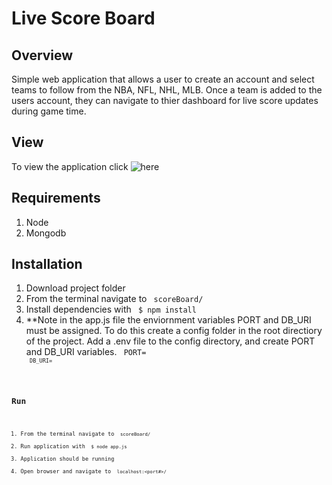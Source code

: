 # Live Score Board

## Overview
Simple web application that allows a user to create an account and select
teams to follow from the NBA, NFL, NHL, MLB. Once a team is added to
the users account, they can navigate to thier dashboard for live score
updates during game time.

## View
To view the application click ![here](https://live-score-board.herokuapp.com/)

## Requirements
1. Node
2. Mongodb

## Installation
1. Download project folder
2. From the terminal navigate to <code> scoreBoard/ </code>
3. Install dependencies with <code> $ npm install </code>
4. **Note in the app.js file the enviornment variables PORT and
DB_URI must be assigned. To do this create a config folder in 
the root directiory of the project. Add a .env file to the config
directory, and create PORT and DB_URI variables. 
<code> PORT=<port number> <code>
<code> DB_URI=<your mongodb Atlas uri with password><code>
      
## Run
1. From the terminal navigate to <code> scoreBoard/ </code>
2. Run application with <code> $ node app.js </code>
3. Application should be running
4. Open browser and navigate to <code> localhost:<port#>/ </code>


